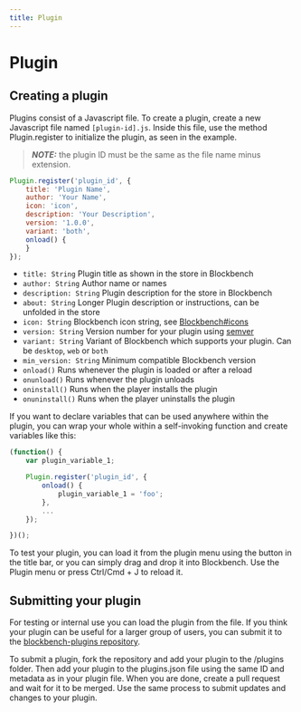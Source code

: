 ```yaml
---
title: Plugin
---
```


# Plugin

## Creating a plugin

Plugins consist of a Javascript file. To create a plugin, create a new Javascript file named `[plugin-id].js`. Inside this file, use the method Plugin.register to initialize the plugin, as seen in the example.

> **_NOTE:_**  the plugin ID must be the same as the file name minus extension.
```javascript
Plugin.register('plugin_id', {
	title: 'Plugin Name',
	author: 'Your Name',
	icon: 'icon',
	description: 'Your Description',
	version: '1.0.0',
	variant: 'both',
	onload() {
	}
});
```
* `title: String` Plugin title as shown in the store in Blockbench
* `author: String` Author name or names 
* `description: String` Plugin description for the store in Blockbench
* `about: String` Longer Plugin description or instructions, can be unfolded in the store
* `icon: String` Blockbench icon string, see [Blockbench#icons](blockbench#icons)
* `version: String` Version number for your plugin using [semver](https://semver.org) 
* `variant: String` Variant of Blockbench which supports your plugin. Can be `desktop`, `web` or `both`
* `min_version: String` Minimum compatible Blockbench version 
* `onload()` Runs whenever the plugin is loaded or after a reload
* `onunload()` Runs whenever the plugin unloads
* `oninstall()` Runs when the player installs the plugin
* `onuninstall()` Runs when the player uninstalls the plugin

If you want to declare variables that can be used anywhere within the plugin, you can wrap your whole within a self-invoking function and create variables like this:
```javascript
(function() {
	var plugin_variable_1;

	Plugin.register('plugin_id', {
		onload() {
			plugin_variable_1 = 'foo';
		},
		...
	});

})();
```
To test your plugin, you can load it from the plugin menu using the button in the title bar, or you can simply drag and drop it into Blockbench. Use the Plugin menu or press Ctrl/Cmd + J to reload it.


## Submitting your plugin

For testing or internal use you can load the plugin from the file. If you think your plugin can be useful for a larger group of users, you can submit it to the [blockbench-plugins repository](https://www.github.com/JannisX11/blockbench-plugins).

To submit a plugin, fork the repository and add your plugin to the /plugins folder. Then add your plugin to the plugins.json file using the same ID and metadata as in your plugin file. When you are done, create a pull request and wait for it to be merged. Use the same process to submit updates and changes to your plugin.
